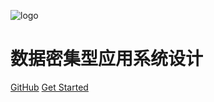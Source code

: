 ![logo](https://docsify.js.org/_media/icon.svg)

# 数据密集型应用系统设计

[GitHub](https://github.com/llcoolrayray/ddia.git)
[Get Started](distributed-data/partitioning/main.md)